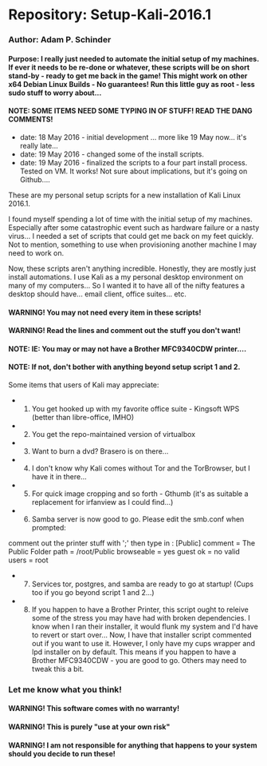 # Repository: Setup-Kali-2016.1
### Author: Adam P. Schinder
#### Purpose: I really just needed to automate the initial setup of my machines. If ever it needs to be re-done or whatever, these scripts will be on short stand-by - ready to get me back in the game! This might work on other x64 Debian Linux Builds - No guarantees! Run this little guy as root - less sudo stuff to worry about...
#### NOTE: SOME ITEMS NEED SOME TYPING IN OF STUFF! READ THE DANG COMMENTS!
- date: 18 May 2016 - initial development  ... more like 19 May now...  it's really late...
- date: 19 May 2016 - changed some of the install scripts.
- date: 19 May 2016 - finalized the scripts to a four part install process.  Tested on VM. It works! Not sure about implications, but it's going on Github....

These are my personal setup scripts for a new installation of Kali Linux 2016.1.

I found myself spending a lot of time with the initial setup of my machines. Especially after some catastrophic event such as hardware failure or a nasty virus... I needed a set of scripts that could get me back on my feet quickly. Not to mention, something to use when provisioning another machine I may need to work on.

Now, these scripts aren't anything incredible. Honestly, they are mostly just install automations. I use Kali as a my personal desktop environment on many of my computers... So I wanted it to have all of the nifty features a desktop should have... email client, office suites... etc.

#### WARNING!  You may not need every item in these scripts!
#### WARNING!  Read the lines and comment out the stuff you don't want!
#### NOTE: IE: You may or may not have a Brother MFC9340CDW printer.... 
#### NOTE: If not, don't bother with anything beyond setup script 1 and 2.

Some items that users of Kali may appreciate:

- 1. You get hooked up with my favorite office suite - Kingsoft WPS (better than libre-office, IMHO)
- 2. You get the repo-maintained version of virtualbox
- 3. Want to burn a dvd?  Brasero is on there...
- 4. I don't know why Kali comes without Tor and the TorBrowser, but I have it in there...
- 5. For quick image cropping and so forth - Gthumb (it's as suitable a replacement for irfanview as I could find...)
- 6. Samba server is now good to go.  Please edit the smb.conf when prompted:

comment out the printer stuff with ';'
then type in :
[Public]
    comment = The Public Folder
    path = /root/Public
    browseable = yes
    guest ok = no
    valid users = root

- 7. Services tor, postgres, and samba are ready to go at startup! (Cups too if you go beyond script 1 and 2...)
- 8. If you happen to have a Brother Printer, this script ought to releive some of the stress you may have had with broken dependencies. I know when I ran their installer, it would flunk my system and I'd have to revert or start over... Now, I have that installer script commented out if you want to use it. However, I only have my cups wrapper and lpd installer on by default. This means if you happen to have a Brother MFC9340CDW - you are good to go. Others may need to tweak this a bit.
   
### Let me know what you think!


#### WARNING! This software comes with no warranty! 
#### WARNING! This is purely "use at your own risk"
#### WARNING! I am not responsible for anything that happens to your system should you decide to run these!

